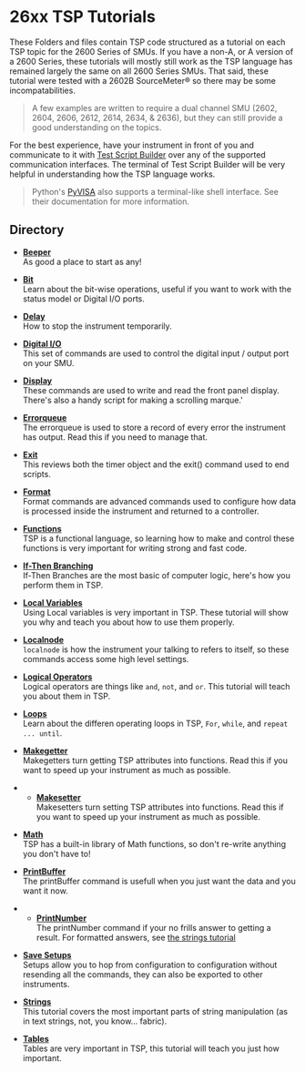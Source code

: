 # 26xx TSP Tutorials

These Folders and files contain TSP code structured as a tutorial on each TSP topic for the 2600 Series of SMUs.  If you have a non-A, or A version of a 2600 Series, these tutorials will mostly still work as the TSP language has remained largely the same on all 2600 Series SMUs.  That said, these tutorial were tested with a 2602B SourceMeter&reg; so there may be some incompatabilities.  

> A few examples are written to require a dual channel SMU (2602, 2604, 2606, 2612, 2614, 2634, & 2636), but they can still provide a good understanding on the topics.

For the best experience, have your instrument in front of you and communicate to it with [Test Script Builder](https://www.tek.com/software/TestScriptBuilder/KTS-850J02) over any of the supported communication interfaces.  The terminal of Test Script Builder will be very helpful in understanding how the TSP language works.

> Python's [PyVISA](https://pyvisa.readthedocs.io/en/master/) also supports a terminal-like shell interface.  See their documentation for more information.

## Directory

[comment]: **[Insturment](./directory)**  

* **[Beeper](./beeper.tsp)**  
As good a place to start as any!

* **[Bit](./bit.tsp)**  
Learn about the bit-wise operations, useful if you want to work with the status model or Digital I/O ports.

* **[Delay](./delay.tsp)**  
How to stop the instrument temporarily.

* **[Digital I/O](./DigitalIO)**  
This set of commands are used to control the digital input / output port on your SMU.

* **[Display](./Display)**  
These commands are used to write and read the front panel display.  There's also a handy script for making a scrolling marque.'

* **[Errorqueue](./errorqueue.tsp)**  
The errorqueue is used to store a record of every error the instrument has output. Read this if you need to manage that.

* **[Exit](./exit.tsp)**  
This reviews both the timer object and the exit() command used to end scripts.

* **[Format](./Format)**  
Format commands are advanced commands used to configure how data is processed inside the instrument and returned to a controller.

* **[Functions](./functions.tsp)**  
TSP is a functional language, so learning how to make and control these functions is very important for writing strong and fast code.

* **[If-Then Branching](./if_Then_Branching.tsp)**  
If-Then Branches are the most basic of computer logic, here's how you perform them in TSP.

* **[Local Variables](./local_variables.tsp)**  
Using Local variables is very important in TSP.  These tutorial will show you why and teach you about how to use them properly.

* **[Localnode](./localnode.tsp)**  
`localnode` is how the instrument your talking to refers to itself, so these commands access some high level settings.

* **[Logical Operators](./logical_operators.tsp)**  
Logical operators are things like `and`, `not`, and `or`.  This tutorial will teach you about them in TSP.

* **[Loops](./Loops)**  
Learn about the differen operating loops in TSP, `For`, `while`, and `repeat ... until`.

* **[Makegetter](./makegetter.tsp)**  
Makegetters turn getting TSP attributes into functions.  Read this if you want to speed up your instrument as much as possible.

* * **[Makesetter](./makesetter.tsp)**  
Makesetters turn setting TSP attributes into functions.  Read this if you want to speed up your instrument as much as possible.

* **[Math](./Math)**  
TSP has a built-in library of Math functions, so don't re-write anything you don't have to!

* **[PrintBuffer](./printBuffer.tsp)**  
The printBuffer command is usefull when you just want the data and you want it now.

* * **[PrintNumber](./printNumber.tsp)**  
The printNumber command if your no frills answer to getting a result.  For formatted answers, see [the strings tutorial](./strings.tsp)

* **[Save Setups](./Save_Setups.tsp)**  
Setups allow you to hop from configuration to configuration without resending all the commands, they can also be exported to other instruments.

* **[Strings](./strings.tsp)**  
This tutorial covers the most important parts of string manipulation (as in text strings, not, you know... fabric).

* **[Tables](./Tables)**  
Tables are very important in TSP, this tutorial will teach you just how important.